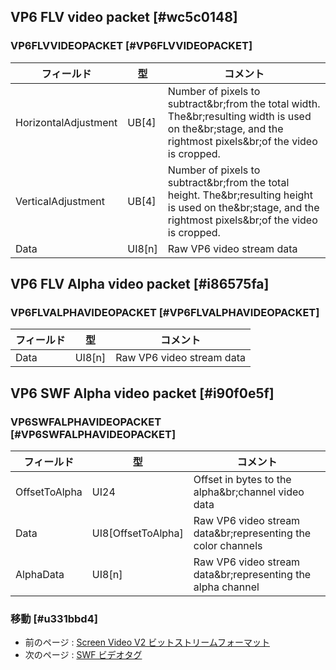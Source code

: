 ## VP6 FLV video packet [#wc5c0148]

### VP6FLVVIDEOPACKET [#VP6FLVVIDEOPACKET]

|フィールド|型|コメント|
| --- | --- | --- |
|HorizontalAdjustment|UB[4]|Number of pixels to subtract&br;from the total width. The&br;resulting width is used on the&br;stage, and the rightmost pixels&br;of the video is cropped.|
|VerticalAdjustment|UB[4]|Number of pixels to subtract&br;from the total height. The&br;resulting height is used on the&br;stage, and the rightmost pixels&br;of the video is cropped.|
|Data|UI8[n]|Raw VP6 video stream data|

## VP6 FLV Alpha video packet [#i86575fa]

### VP6FLVALPHAVIDEOPACKET [#VP6FLVALPHAVIDEOPACKET]

|フィールド|型|コメント|
| --- | --- | --- |
|Data|UI8[n]|Raw VP6 video stream data|

## VP6 SWF Alpha video packet [#i90f0e5f]

### VP6SWFALPHAVIDEOPACKET [#VP6SWFALPHAVIDEOPACKET]

|フィールド|型|コメント|
| --- | --- | --- |
|OffsetToAlpha|UI24|Offset in bytes to the alpha&br;channel video data|
|Data|UI8[OffsetToAlpha]|Raw VP6 video stream data&br;representing the color channels|
|AlphaData|UI8[n]|Raw VP6 video stream data&br;representing the alpha channel|

### 移動 [#u331bbd4]
* 前のページ : [Screen Video V2 ビットストリームフォーマット](ビデオ_Screen_Video_V2_ビットストリームフォーマット)
* 次のページ : [SWF ビデオタグ](ビデオ_SWF_ビデオタグ)
